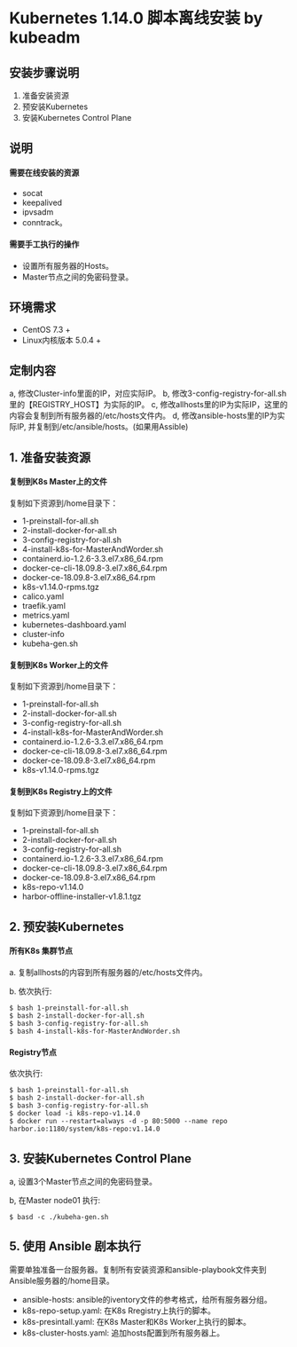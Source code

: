 
# Kubernetes 1.14.0 脚本离线安装 by kubeadm

## 安装步骤说明

1. 准备安装资源
2. 预安装Kubernetes
3. 安装Kubernetes Control Plane

## 说明

#### 需要在线安装的资源

- socat 
- keepalived 
- ipvsadm 
- conntrack。

#### 需要手工执行的操作

- 设置所有服务器的Hosts。
- Master节点之间的免密码登录。

## 环境需求

- CentOS 7.3 +
- Linux内核版本 5.0.4 +

## 定制内容

a, 修改Cluster-info里面的IP，对应实际IP。
b, 修改3-config-registry-for-all.sh里的【REGISTRY_HOST】为实际的IP。
c, 修改allhosts里的IP为实际IP，这里的内容会复制到所有服务器的/etc/hosts文件内。
d, 修改ansible-hosts里的IP为实际IP, 并复制到/etc/ansible/hosts。(如果用Assible)

## 1. 准备安装资源 

#### 复制到K8s Master上的文件

复制如下资源到/home目录下：

- 1-preinstall-for-all.sh
- 2-install-docker-for-all.sh
- 3-config-registry-for-all.sh
- 4-install-k8s-for-MasterAndWorder.sh
- containerd.io-1.2.6-3.3.el7.x86_64.rpm
- docker-ce-cli-18.09.8-3.el7.x86_64.rpm
- docker-ce-18.09.8-3.el7.x86_64.rpm
- k8s-v1.14.0-rpms.tgz
- calico.yaml
- traefik.yaml
- metrics.yaml
- kubernetes-dashboard.yaml
- cluster-info
- kubeha-gen.sh

#### 复制到K8s Worker上的文件

复制如下资源到/home目录下：

- 1-preinstall-for-all.sh
- 2-install-docker-for-all.sh
- 3-config-registry-for-all.sh
- 4-install-k8s-for-MasterAndWorder.sh
- containerd.io-1.2.6-3.3.el7.x86_64.rpm
- docker-ce-cli-18.09.8-3.el7.x86_64.rpm
- docker-ce-18.09.8-3.el7.x86_64.rpm
- k8s-v1.14.0-rpms.tgz

#### 复制到K8s Registry上的文件

复制如下资源到/home目录下：

- 1-preinstall-for-all.sh
- 2-install-docker-for-all.sh
- 3-config-registry-for-all.sh
- containerd.io-1.2.6-3.3.el7.x86_64.rpm
- docker-ce-cli-18.09.8-3.el7.x86_64.rpm
- docker-ce-18.09.8-3.el7.x86_64.rpm
- k8s-repo-v1.14.0
- harbor-offline-installer-v1.8.1.tgz

## 2. 预安装Kubernetes

#### 所有K8s 集群节点

a. 复制allhosts的内容到所有服务器的/etc/hosts文件内。

b. 依次执行:

```
$ bash 1-preinstall-for-all.sh
$ bash 2-install-docker-for-all.sh
$ bash 3-config-registry-for-all.sh
$ bash 4-install-k8s-for-MasterAndWorder.sh
```

#### Registry节点

依次执行:

```
$ bash 1-preinstall-for-all.sh
$ bash 2-install-docker-for-all.sh
$ bash 3-config-registry-for-all.sh
$ docker load -i k8s-repo-v1.14.0
$ docker run --restart=always -d -p 80:5000 --name repo harbor.io:1180/system/k8s-repo:v1.14.0
```
## 3. 安装Kubernetes Control Plane

a, 设置3个Master节点之间的免密码登录。

b, 在Master node01 执行:

```
$ basd -c ./kubeha-gen.sh
```

## 5. 使用 Ansible 剧本执行

需要单独准备一台服务器。复制所有安装资源和ansible-playbook文件夹到Ansible服务器的/home目录。
  - ansible-hosts: ansible的iventory文件的参考格式，给所有服务器分组。
  - k8s-repo-setup.yaml: 在K8s Rregistry上执行的脚本。
  - k8s-presintall.yaml: 在K8s Master和K8s Worker上执行的脚本。 
  - k8s-cluster-hosts.yaml: 追加hosts配置到所有服务器上。